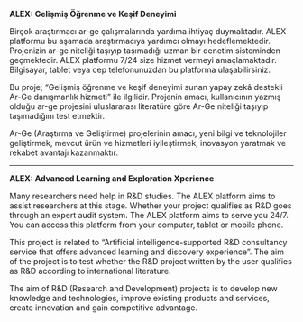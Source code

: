 **ALEX: Gelişmiş Öğrenme ve Keşif Deneyimi**

Birçok araştırmacı ar-ge çalışmalarında yardıma ihtiyaç duymaktadır. ALEX platformu bu aşamada araştırmacıya yardımcı olmayı hedeflemektedir. Projenizin ar-ge niteliği taşıyıp taşımadığı uzman bir denetim sisteminden geçmektedir. ALEX platformu 7/24 size hizmet vermeyi amaçlamaktadır. Bilgisayar, tablet veya cep telefonunuzdan bu platforma ulaşabilirsiniz. 

Bu proje; “Gelişmiş öğrenme ve keşif deneyimi sunan yapay zekâ destekli Ar-Ge danışmanlık hizmeti” ile ilgilidir. Projenin amacı, kullanıcının yazmış olduğu ar-ge projesini uluslararası literatüre göre Ar-Ge niteliği taşıyıp taşımadığını test etmektir.

Ar-Ge (Araştırma ve Geliştirme) projelerinin amacı, yeni bilgi ve teknolojiler geliştirmek, mevcut ürün ve hizmetleri iyileştirmek, inovasyon yaratmak ve rekabet avantajı kazanmaktır. 

--------------------------------------------------------------

**ALEX: Advanced Learning and Exploration Xperience**

Many researchers need help in R&D studies. The ALEX platform aims to assist researchers at this stage. Whether your project qualifies as R&D goes through an expert audit system. The ALEX platform aims to serve you 24/7. You can access this platform from your computer, tablet or mobile phone.

This project is related to “Artificial intelligence-supported R&D consultancy service that offers advanced learning and discovery experience”. The aim of the project is to test whether the R&D project written by the user qualifies as R&D according to international literature.

The aim of R&D (Research and Development) projects is to develop new knowledge and technologies, improve existing products and services, create innovation and gain competitive advantage.
